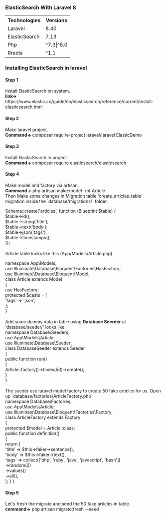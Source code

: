 <h3>ElasticSearch With Laravel 8</h3>
<table style="width:100%">
  <tr>
    <th>Technologies</th>
    <th>Versions</th> 
  </tr>
  <tr>
    <td>Laravel</td>
    <td>8.40</td>
  </tr>
  <tr>
    <td>ElasticSearch</td>
    <td>7.13</td>
   </tr>
  <tr>
    <td>Php</td>
    <td>^7.3|^8.0</td>
   </tr>
      <tr>
    <td>Rredis</td>
    <td>^1.1</td>
   </tr>
</table>

<h3>Installing ElasticSearch in laravel</h3>
<h4>Step 1</h4>
Install ElasticSearch on system.</br>
<b>link-> </b> https://www.elastic.co/guide/en/elasticsearch/reference/current/install-elasticsearch.html
<h4>Step 2</h4>
Make laravel project.</br>
<b>Command-> </b> composer require-project laravel/laravel ElasticDemo
<h4>Step 3</h4>
Install ElasticSearch in project.</br>
<b>Command-> </b> composer require elasticsearch/elasticsearch.
<h4>Step 4</h4>
Make model and factory via artisan.</br>
<b>Command-></b> php artisan make:model -mf Article </br>
Then Make some changes in Migration table 'create_articles_table'  migration inside the `database/migrations/` folder.</br>

 Schema::create('articles', function (Blueprint $table) { </br>
     $table->id();</br>
     $table->string('title');</br>
     $table->text('body');</br>
     $table->json('tags');</br>
     $table->timestamps();</br>
 }); </br>
 </br>
 Article table looks like this (App/Models/Article.php).</br>
  <?php</br>
 namespace App\Models;</br>
 use Illuminate\Database\Eloquent\Factories\HasFactory;</br>
 use Illuminate\Database\Eloquent\Model;</br>
 class Article extends Model</br>
 {</br>
     use HasFactory;</br>
     protected $casts = [</br>
         'tags' => 'json',</br>
     ];</br>
 } </br>
</br>
Add some dummy data in table using <b>Database Seerder</b> at 'database/seeder/' looks like</br>
<?php</br>
 namespace Database\Seeders;</br>
 use App\Models\Article;</br>
 use Illuminate\Database\Seeder;</br>
 class DatabaseSeeder extends Seeder</br>
 {</br>
     public function run()</br>
     {</br>
         Article::factory()->times(50)->create();</br>
     }</br>
 } </br>
</br>
The seeder use laravel model factory to create 50 fake articles for us. Open up `database/factories/ArticleFactory.php` </br.
<?php</br></br>
 namespace Database\Factories;</br>
 use App\Models\Article;</br>
 use Illuminate\Database\Eloquent\Factories\Factory;</br>
 class ArticleFactory extends Factory</br>
 {</br>
     protected $model = Article::class;</br>
     public function definition()</br>
     {</br>
         return [</br>
             'title' => $this->faker->sentence(),</br>
             'body' => $this->faker->text(),</br>
             'tags' => collect(['php', 'ruby', 'java', 'javascript', 'bash'])</br>
                 ->random(2)</br>
                 ->values()</br>
                 ->all(),</br>
         ];
     }
 } 
</br>
<h4>Step 5</h4>
Let's fresh the migrate and seed the 50 fake articles in table.</br>
<b>command-></b> php artisan migrate:fresh --seed </br>

 




